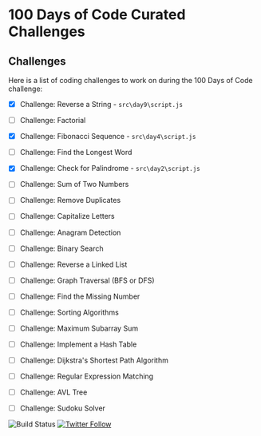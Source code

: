 # 100 Days of Code Curated Challenges

## Challenges
Here is a list of coding challenges to work on during the 100 Days of Code challenge:

- [x] Challenge: Reverse a String -    ```src\day9\script.js```

- [ ] Challenge: Factorial

- [x] Challenge: Fibonacci Sequence -   ```src\day4\script.js```

- [ ] Challenge: Find the Longest Word

- [x] Challenge: Check for Palindrome -    ```src\day2\script.js```

- [ ] Challenge: Sum of Two Numbers

- [ ] Challenge: Remove Duplicates

- [ ] Challenge: Capitalize Letters

- [ ] Challenge: Anagram Detection

- [ ] Challenge: Binary Search

- [ ] Challenge: Reverse a Linked List

- [ ] Challenge: Graph Traversal (BFS or DFS)

- [ ] Challenge: Find the Missing Number

- [ ] Challenge: Sorting Algorithms

- [ ] Challenge: Maximum Subarray Sum

- [ ] Challenge: Implement a Hash Table

- [ ] Challenge: Dijkstra's Shortest Path Algorithm

- [ ] Challenge: Regular Expression Matching

- [ ] Challenge: AVL Tree

- [ ] Challenge: Sudoku Solver


![Build Status](https://img.shields.io/badge/Build-Ongoing-%2319d147)            [![Twitter Follow](https://img.shields.io/twitter/follow/unnamed_labs)](https://twitter.com/unnamed_labs)